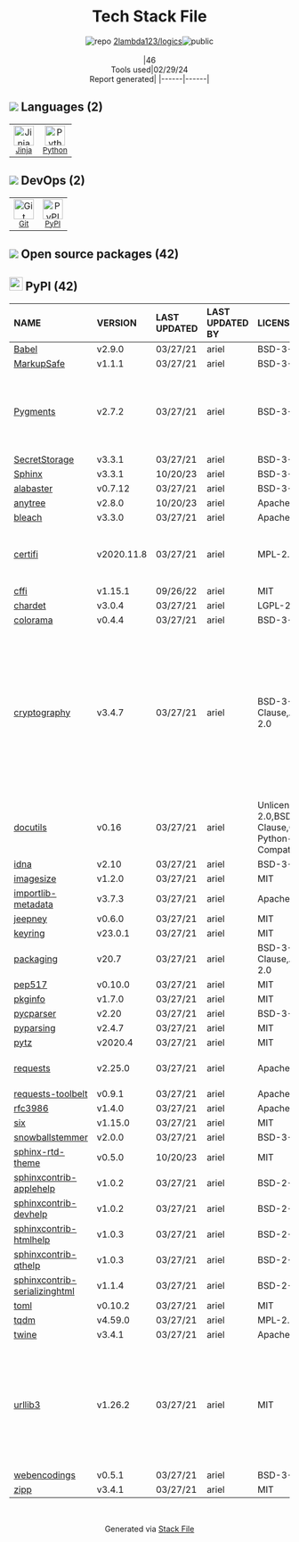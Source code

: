 <!--
&lt;--- Readme.md Snippet without images Start ---&gt;
## Tech Stack
2lambda123/logics is built on the following main stack:

- [Jinja](https://palletsprojects.com/p/jinja/) – Templating Languages & Extensions
- [Python](https://www.python.org) – Languages

Full tech stack [here](/techstack.md)

&lt;--- Readme.md Snippet without images End ---&gt;

&lt;--- Readme.md Snippet with images Start ---&gt;
## Tech Stack
2lambda123/logics is built on the following main stack:

- <img width='25' height='25' src='https://img.stackshare.io/service/2303/New_Project__20_.png' alt='Jinja'/> [Jinja](https://palletsprojects.com/p/jinja/) – Templating Languages & Extensions
- <img width='25' height='25' src='https://img.stackshare.io/service/993/pUBY5pVj.png' alt='Python'/> [Python](https://www.python.org) – Languages

Full tech stack [here](/techstack.md)

&lt;--- Readme.md Snippet with images End ---&gt;
-->
<div align="center">

# Tech Stack File
![](https://img.stackshare.io/repo.svg "repo") [2lambda123/logics](https://github.com/2lambda123/logics)![](https://img.stackshare.io/public_badge.svg "public")
<br/><br/>
|46<br/>Tools used|02/29/24 <br/>Report generated|
|------|------|
</div>

## <img src='https://img.stackshare.io/languages.svg'/> Languages (2)
<table><tr>
  <td align='center'>
  <img width='36' height='36' src='https://img.stackshare.io/service/2303/New_Project__20_.png' alt='Jinja'>
  <br>
  <sub><a href="https://palletsprojects.com/p/jinja/">Jinja</a></sub>
  <br>
  <sub></sub>
</td>

<td align='center'>
  <img width='36' height='36' src='https://img.stackshare.io/service/993/pUBY5pVj.png' alt='Python'>
  <br>
  <sub><a href="https://www.python.org">Python</a></sub>
  <br>
  <sub></sub>
</td>

</tr>
</table>

## <img src='https://img.stackshare.io/devops.svg'/> DevOps (2)
<table><tr>
  <td align='center'>
  <img width='36' height='36' src='https://img.stackshare.io/service/1046/git.png' alt='Git'>
  <br>
  <sub><a href="http://git-scm.com/">Git</a></sub>
  <br>
  <sub></sub>
</td>

<td align='center'>
  <img width='36' height='36' src='https://img.stackshare.io/service/12572/-RIWgodF_400x400.jpg' alt='PyPI'>
  <br>
  <sub><a href="https://pypi.org/">PyPI</a></sub>
  <br>
  <sub></sub>
</td>

</tr>
</table>


## <img src='https://img.stackshare.io/group.svg' /> Open source packages (42)</h2>

## <img width='24' height='24' src='https://img.stackshare.io/service/12572/-RIWgodF_400x400.jpg'/> PyPI (42)

|NAME|VERSION|LAST UPDATED|LAST UPDATED BY|LICENSE|VULNERABILITIES|
|:------|:------|:------|:------|:------|:------|
|[Babel](https://pypi.org/project/Babel)|v2.9.0|03/27/21|ariel |BSD-3-Clause|N/A|
|[MarkupSafe](https://pypi.org/project/MarkupSafe)|v1.1.1|03/27/21|ariel |BSD-3-Clause|N/A|
|[Pygments](https://pypi.org/project/Pygments)|v2.7.2|03/27/21|ariel |BSD-3-Clause|[CVE-2021-27291](https://github.com/advisories/GHSA-pq64-v7f5-gqh8) (High)<br/>[CVE-2021-20270](https://github.com/advisories/GHSA-9w8r-397f-prfh) (High)<br/>[CVE-2022-40896](https://github.com/advisories/GHSA-mrwq-x4v8-fh7p) (Moderate)|
|[SecretStorage](https://pypi.org/project/SecretStorage)|v3.3.1|03/27/21|ariel |BSD-3-Clause|N/A|
|[Sphinx](https://pypi.org/project/Sphinx)|v3.3.1|10/20/23|ariel |BSD-3-Clause|N/A|
|[alabaster](https://pypi.org/project/alabaster)|v0.7.12|03/27/21|ariel |BSD-3-Clause|N/A|
|[anytree](https://pypi.org/project/anytree)|v2.8.0|10/20/23|ariel |Apache-2.0|N/A|
|[bleach](https://pypi.org/project/bleach)|v3.3.0|03/27/21|ariel |Apache-2.0|N/A|
|[certifi](https://pypi.org/project/certifi)|v2020.11.8|03/27/21|ariel |MPL-2.0|[CVE-2023-37920](https://github.com/advisories/GHSA-xqr8-7jwr-rhp7) (High)<br/>[CVE-2022-23491](https://github.com/advisories/GHSA-43fp-rhv2-5gv8) (Moderate)|
|[cffi](https://pypi.org/project/cffi)|v1.15.1|09/26/22|ariel |MIT|N/A|
|[chardet](https://pypi.org/project/chardet)|v3.0.4|03/27/21|ariel |LGPL-2.1|N/A|
|[colorama](https://pypi.org/project/colorama)|v0.4.4|03/27/21|ariel |BSD-3-Clause|N/A|
|[cryptography](https://pypi.org/project/cryptography)|v3.4.7|03/27/21|ariel |BSD-3-Clause,Apache-2.0|[CVE-2023-0286](https://github.com/advisories/GHSA-x4qr-2fvf-3mr5) (High)<br/>[CVE-2023-50782](https://github.com/advisories/GHSA-3ww4-gg4f-jr7f) (High)<br/>[CVE-2023-49083](https://github.com/advisories/GHSA-jfhm-5ghh-2f97) (Moderate)<br/>[CVE-2023-23931](https://github.com/advisories/GHSA-w7pp-m8wf-vj6r) (Moderate)<br/>[CVE-2024-0727](https://github.com/advisories/GHSA-9v9h-cgj8-h64p) (Moderate)<br/>[](https://github.com/advisories/GHSA-v8gr-m533-ghj9) (Low)<br/>[](https://github.com/advisories/GHSA-5cpq-8wj7-hf2v) (Low)<br/>[](https://github.com/advisories/GHSA-jm77-qphf-c4w8) (Low)|
|[docutils](https://pypi.org/project/docutils)|v0.16|03/27/21|ariel |Unlicense,Python-2.0,BSD-2-Clause,CNRI-Python-GPL-Compatible|N/A|
|[idna](https://pypi.org/project/idna)|v2.10|03/27/21|ariel |BSD-3-Clause|N/A|
|[imagesize](https://pypi.org/project/imagesize)|v1.2.0|03/27/21|ariel |MIT|N/A|
|[importlib-metadata](https://pypi.org/project/importlib-metadata)|v3.7.3|03/27/21|ariel |Apache-2.0|N/A|
|[jeepney](https://pypi.org/project/jeepney)|v0.6.0|03/27/21|ariel |MIT|N/A|
|[keyring](https://pypi.org/project/keyring)|v23.0.1|03/27/21|ariel |MIT|N/A|
|[packaging](https://pypi.org/project/packaging)|v20.7|03/27/21|ariel |BSD-3-Clause,Apache-2.0|N/A|
|[pep517](https://pypi.org/project/pep517)|v0.10.0|03/27/21|ariel |MIT|N/A|
|[pkginfo](https://pypi.org/project/pkginfo)|v1.7.0|03/27/21|ariel |MIT|N/A|
|[pycparser](https://pypi.org/project/pycparser)|v2.20|03/27/21|ariel |BSD-3-Clause|N/A|
|[pyparsing](https://pypi.org/project/pyparsing)|v2.4.7|03/27/21|ariel |MIT|N/A|
|[pytz](https://pypi.org/project/pytz)|v2020.4|03/27/21|ariel |MIT|N/A|
|[requests](https://pypi.org/project/requests)|v2.25.0|03/27/21|ariel |Apache-2.0|[CVE-2023-32681](https://github.com/advisories/GHSA-j8r2-6x86-q33q) (Moderate)|
|[requests-toolbelt](https://pypi.org/project/requests-toolbelt)|v0.9.1|03/27/21|ariel |Apache-2.0|N/A|
|[rfc3986](https://pypi.org/project/rfc3986)|v1.4.0|03/27/21|ariel |Apache-2.0|N/A|
|[six](https://pypi.org/project/six)|v1.15.0|03/27/21|ariel |MIT|N/A|
|[snowballstemmer](https://pypi.org/project/snowballstemmer)|v2.0.0|03/27/21|ariel |BSD-3-Clause|N/A|
|[sphinx-rtd-theme](https://pypi.org/project/sphinx-rtd-theme)|v0.5.0|10/20/23|ariel |MIT|N/A|
|[sphinxcontrib-applehelp](https://pypi.org/project/sphinxcontrib-applehelp)|v1.0.2|03/27/21|ariel |BSD-2-Clause|N/A|
|[sphinxcontrib-devhelp](https://pypi.org/project/sphinxcontrib-devhelp)|v1.0.2|03/27/21|ariel |BSD-2-Clause|N/A|
|[sphinxcontrib-htmlhelp](https://pypi.org/project/sphinxcontrib-htmlhelp)|v1.0.3|03/27/21|ariel |BSD-2-Clause|N/A|
|[sphinxcontrib-qthelp](https://pypi.org/project/sphinxcontrib-qthelp)|v1.0.3|03/27/21|ariel |BSD-2-Clause|N/A|
|[sphinxcontrib-serializinghtml](https://pypi.org/project/sphinxcontrib-serializinghtml)|v1.1.4|03/27/21|ariel |BSD-2-Clause|N/A|
|[toml](https://pypi.org/project/toml)|v0.10.2|03/27/21|ariel |MIT|N/A|
|[tqdm](https://pypi.org/project/tqdm)|v4.59.0|03/27/21|ariel |MPL-2.0,MIT|N/A|
|[twine](https://pypi.org/project/twine)|v3.4.1|03/27/21|ariel |Apache-2.0|N/A|
|[urllib3](https://pypi.org/project/urllib3)|v1.26.2|03/27/21|ariel |MIT|[CVE-2021-33503](https://github.com/advisories/GHSA-q2q7-5pp4-w6pg) (High)<br/>[CVE-2021-28363](https://github.com/advisories/GHSA-5phf-pp7p-vc2r) (Moderate)<br/>[CVE-2023-45803](https://github.com/advisories/GHSA-g4mx-q9vg-27p4) (Moderate)<br/>[CVE-2023-43804](https://github.com/advisories/GHSA-v845-jxx5-vc9f) (Moderate)|
|[webencodings](https://pypi.org/project/webencodings)|v0.5.1|03/27/21|ariel |BSD-3-Clause|N/A|
|[zipp](https://pypi.org/project/zipp)|v3.4.1|03/27/21|ariel |MIT|N/A|

<br/>
<div align='center'>

Generated via [Stack File](https://github.com/marketplace/stack-file)
